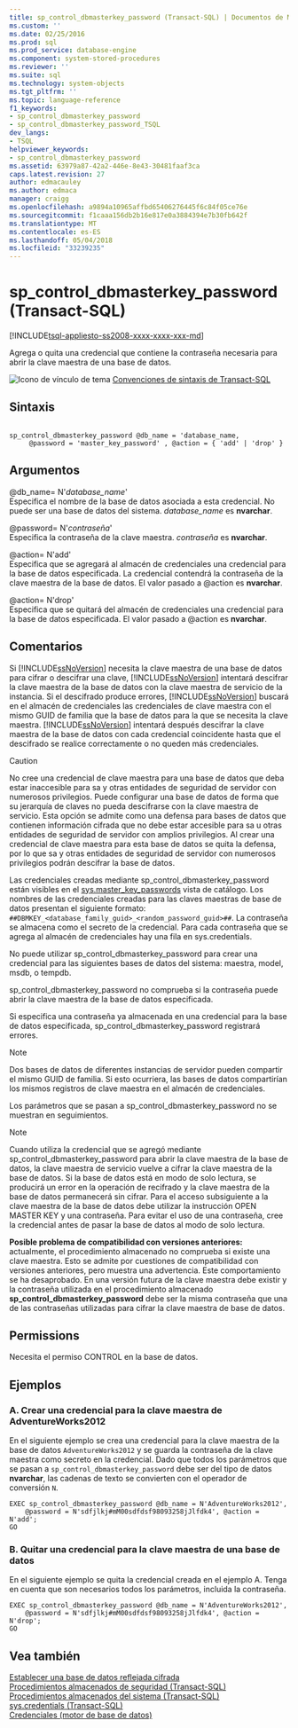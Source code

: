 ```yaml
---
title: sp_control_dbmasterkey_password (Transact-SQL) | Documentos de Microsoft
ms.custom: ''
ms.date: 02/25/2016
ms.prod: sql
ms.prod_service: database-engine
ms.component: system-stored-procedures
ms.reviewer: ''
ms.suite: sql
ms.technology: system-objects
ms.tgt_pltfrm: ''
ms.topic: language-reference
f1_keywords:
- sp_control_dbmasterkey_password
- sp_control_dbmasterkey_password_TSQL
dev_langs:
- TSQL
helpviewer_keywords:
- sp_control_dbmasterkey_password
ms.assetid: 63979a87-42a2-446e-8e43-30481faaf3ca
caps.latest.revision: 27
author: edmacauley
ms.author: edmaca
manager: craigg
ms.openlocfilehash: a9894a10965affbd65406276445f6c84f05ce76e
ms.sourcegitcommit: f1caaa156db2b16e817e0a3884394e7b30fb642f
ms.translationtype: MT
ms.contentlocale: es-ES
ms.lasthandoff: 05/04/2018
ms.locfileid: "33239235"
---
```

# <a name="spcontroldbmasterkeypassword-transact-sql"></a>sp_control_dbmasterkey_password (Transact-SQL)
[!INCLUDE[tsql-appliesto-ss2008-xxxx-xxxx-xxx-md](../../includes/tsql-appliesto-ss2008-xxxx-xxxx-xxx-md.md)]

  Agrega o quita una credencial que contiene la contraseña necesaria para abrir la clave maestra de una base de datos.  
  
 ![Icono de vínculo de tema](../../database-engine/configure-windows/media/topic-link.gif "Icono de vínculo de tema") [Convenciones de sintaxis de Transact-SQL](../../t-sql/language-elements/transact-sql-syntax-conventions-transact-sql.md)  
  
## <a name="syntax"></a>Sintaxis  
  
```  
  
sp_control_dbmasterkey_password @db_name = 'database_name,  
     @password = 'master_key_password' , @action = { 'add' | 'drop' }  
```  
  
## <a name="arguments"></a>Argumentos  
 @db_name= N'*database_name*'  
 Especifica el nombre de la base de datos asociada a esta credencial. No puede ser una base de datos del sistema. *database_name* es **nvarchar**.  
  
 @password= N'*contraseña*'  
 Especifica la contraseña de la clave maestra. *contraseña* es **nvarchar**.  
  
 @action= N'add'  
 Especifica que se agregará al almacén de credenciales una credencial para la base de datos especificada. La credencial contendrá la contraseña de la clave maestra de la base de datos. El valor pasado a @action es **nvarchar**.  
  
 @action= N'drop'  
 Especifica que se quitará del almacén de credenciales una credencial para la base de datos especificada. El valor pasado a @action es **nvarchar**.  
  
## <a name="remarks"></a>Comentarios  
 Si [!INCLUDE[ssNoVersion](../../includes/ssnoversion-md.md)] necesita la clave maestra de una base de datos para cifrar o descifrar una clave, [!INCLUDE[ssNoVersion](../../includes/ssnoversion-md.md)] intentará descifrar la clave maestra de la base de datos con la clave maestra de servicio de la instancia. Si el descifrado produce errores, [!INCLUDE[ssNoVersion](../../includes/ssnoversion-md.md)] buscará en el almacén de credenciales las credenciales de clave maestra con el mismo GUID de familia que la base de datos para la que se necesita la clave maestra. [!INCLUDE[ssNoVersion](../../includes/ssnoversion-md.md)] intentará después descifrar la clave maestra de la base de datos con cada credencial coincidente hasta que el descifrado se realice correctamente o no queden más credenciales.  
  
> [!CAUTION]  
>  No cree una credencial de clave maestra para una base de datos que deba estar inaccesible para sa y otras entidades de seguridad de servidor con numerosos privilegios. Puede configurar una base de datos de forma que su jerarquía de claves no pueda descifrarse con la clave maestra de servicio. Esta opción se admite como una defensa para bases de datos que contienen información cifrada que no debe estar accesible para sa u otras entidades de seguridad de servidor con amplios privilegios. Al crear una credencial de clave maestra para esta base de datos se quita la defensa, por lo que sa y otras entidades de seguridad de servidor con numerosos privilegios podrán descifrar la base de datos.  
  
 Las credenciales creadas mediante sp_control_dbmasterkey_password están visibles en el [sys.master_key_passwords](../../relational-databases/system-catalog-views/sys-master-key-passwords-transact-sql.md) vista de catálogo. Los nombres de las credenciales creadas para las claves maestras de base de datos presentan el siguiente formato: `##DBMKEY_<database_family_guid>_<random_password_guid>##`. La contraseña se almacena como el secreto de la credencial. Para cada contraseña que se agrega al almacén de credenciales hay una fila en sys.credentials.  
  
 No puede utilizar sp_control_dbmasterkey_password para crear una credencial para las siguientes bases de datos del sistema: maestra, model, msdb, o tempdb.  
  
 sp_control_dbmasterkey_password no comprueba si la contraseña puede abrir la clave maestra de la base de datos especificada.  
  
 Si especifica una contraseña ya almacenada en una credencial para la base de datos especificada, sp_control_dbmasterkey_password registrará errores.  
  
> [!NOTE]  
>  Dos bases de datos de diferentes instancias de servidor pueden compartir el mismo GUID de familia. Si esto ocurriera, las bases de datos compartirían los mismos registros de clave maestra en el almacén de credenciales.  
  
 Los parámetros que se pasan a sp_control_dbmasterkey_password no se muestran en seguimientos.  
  
> [!NOTE]  
>  Cuando utiliza la credencial que se agregó mediante sp_control_dbmasterkey_password para abrir la clave maestra de la base de datos, la clave maestra de servicio vuelve a cifrar la clave maestra de la base de datos. Si la base de datos está en modo de solo lectura, se producirá un error en la operación de recifrado y la clave maestra de la base de datos permanecerá sin cifrar. Para el acceso subsiguiente a la clave maestra de la base de datos debe utilizar la instrucción OPEN MASTER KEY y una contraseña. Para evitar el uso de una contraseña, cree la credencial antes de pasar la base de datos al modo de solo lectura.  
  
 **Posible problema de compatibilidad con versiones anteriores:** actualmente, el procedimiento almacenado no comprueba si existe una clave maestra. Esto se admite por cuestiones de compatibilidad con versiones anteriores, pero muestra una advertencia. Este comportamiento se ha desaprobado. En una versión futura de la clave maestra debe existir y la contraseña utilizada en el procedimiento almacenado **sp_control_dbmasterkey_password** debe ser la misma contraseña que una de las contraseñas utilizadas para cifrar la clave maestra de base de datos.  
  
## <a name="permissions"></a>Permissions  
 Necesita el permiso CONTROL en la base de datos.  
  
## <a name="examples"></a>Ejemplos  
  
### <a name="a-creating-a-credential-for-the-adventureworks2012-master-key"></a>A. Crear una credencial para la clave maestra de AdventureWorks2012  
 En el siguiente ejemplo se crea una credencial para la clave maestra de la base de datos `AdventureWorks2012` y se guarda la contraseña de la clave maestra como secreto en la credencial. Dado que todos los parámetros que se pasan a `sp_control_dbmasterkey_password` debe ser del tipo de datos **nvarchar**, las cadenas de texto se convierten con el operador de conversión `N`.  
  
```  
EXEC sp_control_dbmasterkey_password @db_name = N'AdventureWorks2012',   
    @password = N'sdfjlkj#mM00sdfdsf98093258jJlfdk4', @action = N'add';  
GO  
```  
  
### <a name="b-dropping-a-credential-for-a-database-master-key"></a>B. Quitar una credencial para la clave maestra de una base de datos  
 En el siguiente ejemplo se quita la credencial creada en el ejemplo A. Tenga en cuenta que son necesarios todos los parámetros, incluida la contraseña.  
  
```  
EXEC sp_control_dbmasterkey_password @db_name = N'AdventureWorks2012',   
    @password = N'sdfjlkj#mM00sdfdsf98093258jJlfdk4', @action = N'drop';  
GO  
```  
  
## <a name="see-also"></a>Vea también  
 [Establecer una base de datos reflejada cifrada](../../database-engine/database-mirroring/set-up-an-encrypted-mirror-database.md)   
 [Procedimientos almacenados de seguridad &#40;Transact-SQL&#41;](../../relational-databases/system-stored-procedures/security-stored-procedures-transact-sql.md)   
 [Procedimientos almacenados del sistema &#40;Transact-SQL&#41;](../../relational-databases/system-stored-procedures/system-stored-procedures-transact-sql.md)   
 [sys.credentials &#40;Transact-SQL&#41;](../../relational-databases/system-catalog-views/sys-credentials-transact-sql.md)   
 [Credenciales &#40;motor de base de datos&#41;](../../relational-databases/security/authentication-access/credentials-database-engine.md)  
  
  

